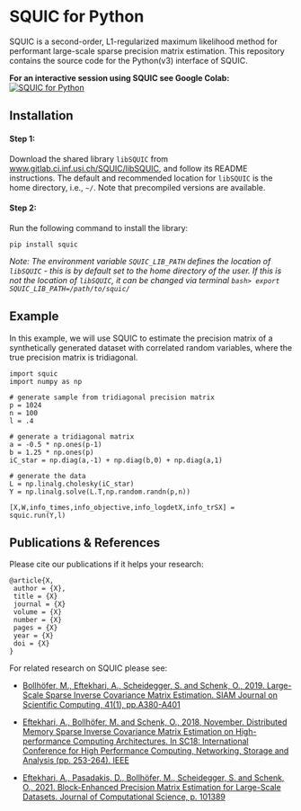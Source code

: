 # SQUIC for Python
SQUIC is a second-order, L1-regularized maximum likelihood method for performant large-scale sparse precision matrix estimation. This repository contains the source code for the Python(v3) interface of SQUIC. 

**For an interactive session using SQUIC see Google Colab:**
[![SQUIC for Python](https://colab.research.google.com/assets/colab-badge.svg)](https://colab.research.google.com/drive/1iQB5hz07UMd5C1PR3w3xM3306BVcFGiO?usp=sharing)

## Installation

#### Step 1:
Download the shared library ``libSQUIC`` from www.gitlab.ci.inf.usi.ch/SQUIC/libSQUIC, and follow its README instructions. The default and recommended location for ``libSQUIC`` is the home directory, i.e., ``~/``. Note that precompiled versions are available.

#### Step 2:
Run the following command to install the library:
```angular2
pip install squic
```
_Note: The environment variable ``SQUIC_LIB_PATH`` defines the location of ``libSQUIC`` - this is by default set to the home directory of the user. If this is not the location of ``libSQUIC``, it can be changed via terminal ``bash> export SQUIC_LIB_PATH=/path/to/squic/``_

## Example
In this example, we will use SQUIC to estimate the precision matrix of a synthetically generated dataset with correlated random variables, where the true precision matrix is tridiagonal.

```angular2
import squic
import numpy as np

# generate sample from tridiagonal precision matrix
p = 1024
n = 100
l = .4

# generate a tridiagonal matrix
a = -0.5 * np.ones(p-1)
b = 1.25 * np.ones(p)
iC_star = np.diag(a,-1) + np.diag(b,0) + np.diag(a,1)

# generate the data
L = np.linalg.cholesky(iC_star)
Y = np.linalg.solve(L.T,np.random.randn(p,n))

[X,W,info_times,info_objective,info_logdetX,info_trSX] = squic.run(Y,l)
```


## Publications & References
Please cite our publications if it helps your research:

```
@article{X,
 author = {X},
 title = {X}
 journal = {X}
 volume = {X}
 number = {X}
 pages = {X}
 year = {X}
 doi = {X}
}
```
For related research on SQUIC please see:

- [Bollhöfer, M., Eftekhari, A., Scheidegger, S. and Schenk, O., 2019. Large-Scale Sparse Inverse Covariance Matrix Estimation. SIAM Journal on Scientific Computing, 41(1), pp.A380-A401](https://doi.org/10.1137/17M1147615)

- [Eftekhari, A., Bollhöfer, M. and Schenk, O., 2018, November. Distributed Memory Sparse Inverse Covariance Matrix Estimation on High-performance Computing Architectures. In SC18: International Conference for High Performance Computing, Networking, Storage and Analysis (pp. 253-264). IEEE](https://doi.org/10.1109/SC.2018.00023)

- [Eftekhari, A., Pasadakis, D., Bollhöfer, M., Scheidegger, S. and Schenk, O., 2021. Block-Enhanced Precision Matrix Estimation for Large-Scale Datasets. Journal of Computational Science, p. 101389](https://doi.org/10.1016/j.jocs.2021.101389)
